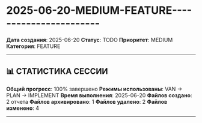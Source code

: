 # 2025-06-20-MEDIUM-FEATURE-----------------------

**Дата создания**: 2025-06-20
**Статус**: TODO
**Приоритет**: MEDIUM
**Категория**: FEATURE

---

## 📊 СТАТИСТИКА СЕССИИ

**Общий прогресс**: 100% завершено
**Режимы использованы**: VAN → PLAN → IMPLEMENT
**Время выполнения**: 2025-06-20
**Файлов создано**: 2 отчета
**Файлов архивировано**: 1
**Файлов удалено**: 2
**Файлов изменено**: 4

---


